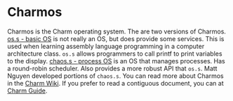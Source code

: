 # Charmos
Charmos is the Charm operating system. The are two versions of Charmos. [os.s - basic OS](wiki/BasicOs) is not really an OS, but does provide some services. This is used when learning assembly language programming in a computer architecture class. `os.s` allows programmers to call printf to print variables to the display.  [chaos.s - process OS](wiki/ProcessOs) is an OS that manages processes. Has a round-robin scheduler. Also provides a more robust API that `os.s`. Matt Nguyen developed portions of `chaos.s`. You can read more about Charmos in the [Charm Wiki](https://github.com/gustycooper/charm/wiki). If you prefer to read a contiguous document, you can at [Charm Guide](https://gusty.bike/charm.html).

